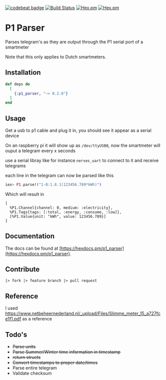 [![codebeat badge](https://codebeat.co/badges/bb2e3c59-1bfc-4cac-88e6-1a7064eca124)](https://codebeat.co/projects/github-com-gertjana-p1_parser-master) [![Build Status](https://travis-ci.org/gertjana/p1_parser.svg?branch=master)](https://travis-ci.org/gertjana/p1_parser) [![Hex.pm](https://img.shields.io/hexpm/v/p1_parser.svg)](https://hex.pm/packages/p1_parser) [![Hex.pm](https://img.shields.io/hexpm/dt/p1_parser.svg)](https://hex.pm/packages/p1_parser)


# P1 Parser

Parses telegram's as they are output through the P1 serial port of a smartmeter

Note that this only applies to Dutch smartmeters. 

## Installation

```elixir
def deps do
  [
    {:p1_parser, "~> 0.2.0"}
  ]
end
```

## Usage 

Get a usb to p1 cable and plug it in, you should see it appear as a serial device

On an raspberry pi it will show up as `/dev/ttyUSB0`, now the smartmeter will ouput a telegram every x seconds

use a serial libray like for instance `nerves_uart` to connect to it and receive telegrams

each line in the telegram can now be parsed like this
```elixir
iex> P1.parse!("1-0:1.8.1(123456.789*kWh)")
```
Which will result in
```
[
  %P1.Channel{channel: 0, medium: :electricity},
  %P1.Tags{tags: [:total, :energy, :consume, :low]},
  [%P1.Value{unit: "kWh", value: 123456.789}]
]
```

## Documentation 

The docs can be found at [https://hexdocs.pm/p1_parser](https://hexdocs.pm/p1_parser).

## Contribute

`|> fork |> feature branch |> pull request`

## Reference 

I used https://www.netbeheernederland.nl/_upload/Files/Slimme_meter_15_a727fce1f1.pdf as a reference

## Todo's

 - ~~Parse units~~
 - ~~Parse Summer/Winter time information in timestamp~~
 - ~~return structs~~
 - ~~Convert timestamps to proper date/times~~
 - Parse entire telegram
 - Validate checksum

